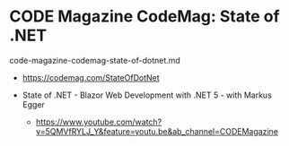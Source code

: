# CODE Magazine CodeMag: State of .NET

code-magazine-codemag-state-of-dotnet.md

*   https://codemag.com/StateOfDotNet

*   State of .NET - Blazor Web Development with .NET 5 - with Markus Egger

    *   https://www.youtube.com/watch?v=5QMVfRYLJ_Y&feature=youtu.be&ab_channel=CODEMagazine